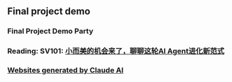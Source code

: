 ## Final project demo
### Final Project Demo Party
### Reading: SV101: [小而美的机会来了，聊聊这轮AI Agent进化新范式](https://www.youtube.com/watch?v=JEXUta6_oaQ)
### [Websites generated by Claude AI](https://claude.ai/public/artifacts/479ec276-191d-41b0-9077-5c009b686858)